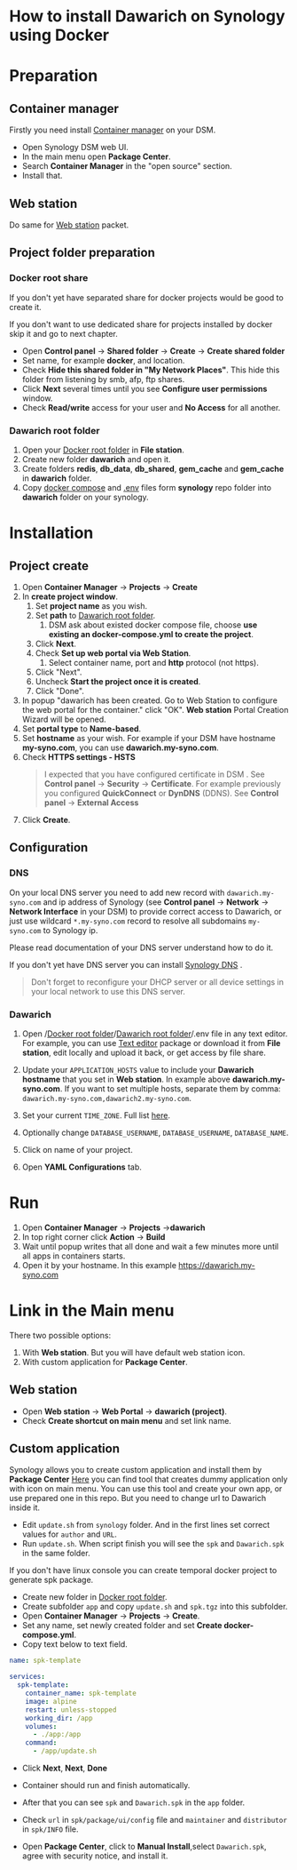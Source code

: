 # How to install Dawarich on Synology using Docker

# Preparation

## Container manager
Firstly you need install [Container manager](https://www.synology.com/en-global/dsm/feature/container-manager) on your DSM.

- Open Synology DSM web UI.
- In the main menu open **Package Center**.
- Search **Container Manager** in the "open source" section.
- Install that.

## Web station
Do same for [Web station](https://www.synology.com/en-global/dsm/packages/WebStation) packet.

## Project folder preparation

### Docker root share
If you don't yet have separated share for docker projects would be good to create it.

If you don't want to use dedicated share for projects installed by docker skip it and go to next chapter.

- Open **Control panel** -> **Shared folder** -> **Create** -> **Create shared folder**
- Set name, for example **docker**, and location.
- Check **Hide this shared folder in "My Network Places"**. This hide this folder from listening by smb, afp, ftp shares.
- Click **Next** several times until you see **Configure user permissions** window.
- Check **Read/write** access for your user and **No Access** for all another.

### Dawarich root folder
1. Open your [Docker root folder](#docker-root-share) in **File station**.
2. Create new folder **dawarich** and open it.
3. Create folders **redis**, **db_data**, **db_shared**, **gem_cache** and **gem_cache** in **dawarich** folder.
4. Copy [docker compose](synology/docker-compose.yml) and [.env](synology/.env) files form **synology** repo folder into **dawarich** folder on your synology.

# Installation

## Project create
1. Open **Container Manager** -> **Projects** -> **Create**
2. In **create project window**.
   1. Set **project name** as you wish.
   2. Set **path** to [Dawarich root folder](#dawarich-root-folder).
      1. DSM ask about existed docker compose file, choose **use existing an docker-compose.yml to create the project**.
   3. Click **Next**.
   4. Check **Set up web portal via Web Station**.
      1. Select container name, port and **http** protocol (not https).
   5. Click "Next".
   6. Uncheck **Start the project once it is created**.
   7. Click "Done".
3. In popup "dawarich has been created. Go to Web Station to configure the web portal for the container." click "OK". **Web station** Portal Creation Wizard will be opened.
4. Set **portal type** to  **Name-based**.
5. Set **hostname** as your wish. For example if your DSM have hostname **my-syno.com**, you can use **dawarich.my-syno.com**.
6. Check **HTTPS settings - HSTS**
   >I expected that you have configured certificate in DSM . See **Control panel** -> **Security** -> **Certificate**. For example previously you configured **QuickConnect** or **DynDNS** (DDNS). See **Control panel** -> **External Access**
7. Click **Create**.

## Configuration
### DNS
On your local DNS server you need to add new record with `dawarich.my-syno.com` and ip address of Synology (see **Control panel** -> **Network** -> **Network Interface** in your DSM) to provide correct access to Dawarich, or just use wildcard `*.my-syno.com` record to resolve all subdomains `my-syno.com` to Synology ip.

Please read documentation of your DNS server understand how to do it.

If you don't yet have DNS server you can install [Synology DNS](https://www.synology.com/en-global/dsm/packages/DNSServer) .
>Don't forget to reconfigure your DHCP server or all device settings in your local network to use this DNS server.

### Dawarich
1. Open /[Docker root folder](#docker-root-share)/[Dawarich root folder](#dawarich-root-folder)/.env file in any text editor. For example, you can use [Text editor](https://www.synology.com/en-global/dsm/packages/TextEditor) package or download it from **File station**, edit locally and upload it back, or get access by file share.
2. Update your `APPLICATION_HOSTS` value to include your **Dawarich hostname** that you set in **Web station**. In example above **dawarich.my-syno.com**. If you want to set multiple hosts, separate them by comma: `dawarich.my-syno.com,dawarich2.my-syno.com`.
3. Set your current `TIME_ZONE`. Full list [here](https://github.com/Freika/dawarich/issues/27#issuecomment-2094721396).
4. Optionally change `DATABASE_USERNAME`, `DATABASE_USERNAME`, `DATABASE_NAME`.

5. Click on name of your project.
6. Open **YAML Configurations** tab.

# Run
1. Open  **Container Manager** -> **Projects** ->**dawarich**
2. In top right corner click **Action** -> **Build**
3. Wait until popup writes that all done and wait a few minutes more until all apps in containers starts.
4. Open it by your hostname. In this example https://dawarich.my-syno.com

# Link in the Main menu
There two possible options:
1. With **Web station**. But you will have default web station icon.
2. With custom application for **Package Center**.
## Web station
- Open **Web station** -> **Web Portal** -> **dawarich (project)**.
- Check **Create shortcut on main menu** and set link name.

## Custom application
Synology allows you to create custom application and install them by **Package Center**
[Here](https://github.com/vletroye/Mods) you can find tool that creates dummy application only with icon on main menu.
You can use this tool and create your own app, or use prepared one in this repo. But you need to change url to Dawarich inside it.

- Edit `update.sh` from `synology` folder. And in the first lines set correct values for `author` and `URL`.
- Run  `update.sh`. When script finish you will see the `spk` and `Dawarich.spk` in the same folder.

If you don't have linux console you can create temporal docker project to generate spk package.
- Create new folder in [Docker root folder](#docker-root-share).
- Create subfolder `app` and  copy `update.sh` and `spk.tgz` into this subfolder.
- Open **Container Manager** -> **Projects** -> **Create**.
- Set any name, set newly created folder and set **Create docker-compose.yml**.
- Copy text below to text field.
```yaml
name: spk-template

services:
  spk-template:
    container_name: spk-template
    image: alpine
    restart: unless-stopped
    working_dir: /app
    volumes:
      - ./app:/app
    command:
      - /app/update.sh
```
- Click **Next**, **Next**, **Done**
- Container should run and finish automatically.
- After that you can see `spk` and `Dawarich.spk` in the `app` folder.


- Check `url` in `spk/package/ui/config` file and `maintainer` and `distributor` in `spk/INFO` file.
- Open **Package Center**, click to **Manual Install**,select `Dawarich.spk`, agree with security notice, and install it.
